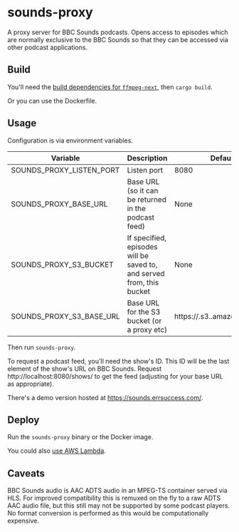 # sounds-proxy

A proxy server for BBC Sounds podcasts. Opens access to episodes which are normally exclusive to the BBC Sounds so that they can be accessed via other podcast applications.

## Build

You'll need the [build dependencies for `ffmpeg-next`](https://github.com/zmwangx/rust-ffmpeg/wiki/Notes-on-building), then `cargo build`.

Or you can use the Dockerfile.

## Usage

Configuration is via environment variables.

| Variable | Description | Default |
| --- | --- | --- |
| SOUNDS_PROXY_LISTEN_PORT | Listen port | 8080 |
| SOUNDS_PROXY_BASE_URL | Base URL (so it can be returned in the podcast feed) | None |
| SOUNDS_PROXY_S3_BUCKET | If specified, episodes will be saved to, and served from, this bucket | None |
| SOUNDS_PROXY_S3_BASE_URL | Base URL for the S3 bucket (or a proxy etc) | https://<bucket-name>.s3.<region>.amazonaws.com/ |

Then run `sounds-proxy`.

To request a podcast feed, you'll need the show's ID. This ID will be the last element of the show's URL on BBC Sounds.
Request http://localhost:8080/shows/<show-id> to get the feed (adjusting for your base URL as appropriate).

There's a demo version hosted at https://sounds.errsuccess.com/.

## Deploy

Run the `sounds-proxy` binary or the Docker image.

You could also [use AWS Lambda](terraform-sounds-proxy-lambda/README.md).

## Caveats

BBC Sounds audio is AAC ADTS audio in an MPEG-TS container served via HLS. For improved compatibility this is remuxed on the fly to a raw ADTS AAC audio file, but this still may not be supported by some podcast players. No format conversion is performed as this would be computationally expensive.
